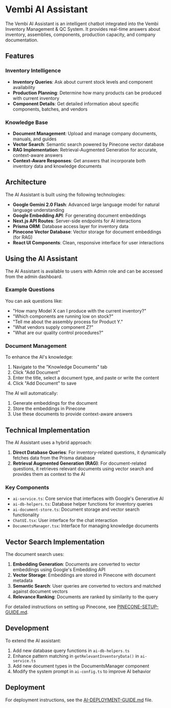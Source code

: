 # Vembi AI Assistant

The Vembi AI Assistant is an intelligent chatbot integrated into the Vembi Inventory Management & QC System. It provides real-time answers about inventory, assemblies, components, production capacity, and company documentation.

## Features

### Inventory Intelligence
- **Inventory Queries**: Ask about current stock levels and component availability
- **Production Planning**: Determine how many products can be produced with current inventory
- **Component Details**: Get detailed information about specific components, batches, and vendors

### Knowledge Base
- **Document Management**: Upload and manage company documents, manuals, and guides
- **Vector Search**: Semantic search powered by Pinecone vector database
- **RAG Implementation**: Retrieval-Augmented Generation for accurate, context-aware answers
- **Context-Aware Responses**: Get answers that incorporate both inventory data and knowledge documents

## Architecture

The AI Assistant is built using the following technologies:

- **Google Gemini 2.0 Flash**: Advanced large language model for natural language understanding
- **Google Embedding API**: For generating document embeddings
- **Next.js API Routes**: Server-side endpoints for AI interactions
- **Prisma ORM**: Database access layer for inventory data
- **Pinecone Vector Database**: Vector storage for document embeddings (for RAG)
- **React UI Components**: Clean, responsive interface for user interactions

## Using the AI Assistant

The AI Assistant is available to users with Admin role and can be accessed from the admin dashboard.

### Example Questions

You can ask questions like:
- "How many Model X can I produce with the current inventory?"
- "Which components are running low on stock?"
- "Tell me about the assembly process for Product Y."
- "What vendors supply component Z?"
- "What are our quality control procedures?"

### Document Management

To enhance the AI's knowledge:
1. Navigate to the "Knowledge Documents" tab
2. Click "Add Document"
3. Enter the title, select a document type, and paste or write the content
4. Click "Add Document" to save

The AI will automatically:
1. Generate embeddings for the document
2. Store the embeddings in Pinecone
3. Use these documents to provide context-aware answers

## Technical Implementation

The AI Assistant uses a hybrid approach:

1. **Direct Database Queries**: For inventory-related questions, it dynamically fetches data from the Prisma database
2. **Retrieval Augmented Generation (RAG)**: For document-related questions, it retrieves relevant documents using vector search and provides them as context to the AI

### Key Components

- `ai-service.ts`: Core service that interfaces with Google's Generative AI
- `ai-db-helpers.ts`: Database helper functions for inventory queries
- `ai-document-store.ts`: Document storage and vector search functionality
- `ChatUI.tsx`: User interface for the chat interaction
- `DocumentsManager.tsx`: Interface for managing knowledge documents

## Vector Search Implementation

The document search uses:
1. **Embedding Generation**: Documents are converted to vector embeddings using Google's Embedding API
2. **Vector Storage**: Embeddings are stored in Pinecone with document metadata
3. **Semantic Search**: User queries are converted to vectors and matched against document vectors
4. **Relevance Ranking**: Documents are ranked by similarity to the query

For detailed instructions on setting up Pinecone, see [PINECONE-SETUP-GUIDE.md](./PINECONE-SETUP-GUIDE.md).

## Development

To extend the AI assistant:

1. Add new database query functions in `ai-db-helpers.ts`
2. Enhance pattern matching in `getRelevantInventoryData()` in `ai-service.ts`
3. Add new document types in the DocumentsManager component
4. Modify the system prompt in `ai-config.ts` to improve AI behavior

## Deployment

For deployment instructions, see the [AI-DEPLOYMENT-GUIDE.md](./AI-DEPLOYMENT-GUIDE.md) file. 